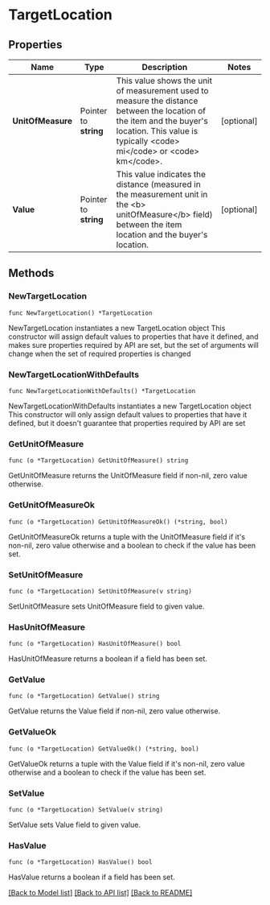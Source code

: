 # TargetLocation

## Properties

Name | Type | Description | Notes
------------ | ------------- | ------------- | -------------
**UnitOfMeasure** | Pointer to **string** | This value shows the unit of measurement used to measure the distance between the location of the item and the buyer&#39;s location. This value is typically &lt;code&gt; mi&lt;/code&gt; or &lt;code&gt; km&lt;/code&gt;. | [optional] 
**Value** | Pointer to **string** | This value indicates the distance (measured in the measurement unit in the &lt;b&gt; unitOfMeasure&lt;/b&gt;  field) between the item location and the buyer&#39;s location. | [optional] 

## Methods

### NewTargetLocation

`func NewTargetLocation() *TargetLocation`

NewTargetLocation instantiates a new TargetLocation object
This constructor will assign default values to properties that have it defined,
and makes sure properties required by API are set, but the set of arguments
will change when the set of required properties is changed

### NewTargetLocationWithDefaults

`func NewTargetLocationWithDefaults() *TargetLocation`

NewTargetLocationWithDefaults instantiates a new TargetLocation object
This constructor will only assign default values to properties that have it defined,
but it doesn't guarantee that properties required by API are set

### GetUnitOfMeasure

`func (o *TargetLocation) GetUnitOfMeasure() string`

GetUnitOfMeasure returns the UnitOfMeasure field if non-nil, zero value otherwise.

### GetUnitOfMeasureOk

`func (o *TargetLocation) GetUnitOfMeasureOk() (*string, bool)`

GetUnitOfMeasureOk returns a tuple with the UnitOfMeasure field if it's non-nil, zero value otherwise
and a boolean to check if the value has been set.

### SetUnitOfMeasure

`func (o *TargetLocation) SetUnitOfMeasure(v string)`

SetUnitOfMeasure sets UnitOfMeasure field to given value.

### HasUnitOfMeasure

`func (o *TargetLocation) HasUnitOfMeasure() bool`

HasUnitOfMeasure returns a boolean if a field has been set.

### GetValue

`func (o *TargetLocation) GetValue() string`

GetValue returns the Value field if non-nil, zero value otherwise.

### GetValueOk

`func (o *TargetLocation) GetValueOk() (*string, bool)`

GetValueOk returns a tuple with the Value field if it's non-nil, zero value otherwise
and a boolean to check if the value has been set.

### SetValue

`func (o *TargetLocation) SetValue(v string)`

SetValue sets Value field to given value.

### HasValue

`func (o *TargetLocation) HasValue() bool`

HasValue returns a boolean if a field has been set.


[[Back to Model list]](../README.md#documentation-for-models) [[Back to API list]](../README.md#documentation-for-api-endpoints) [[Back to README]](../README.md)



